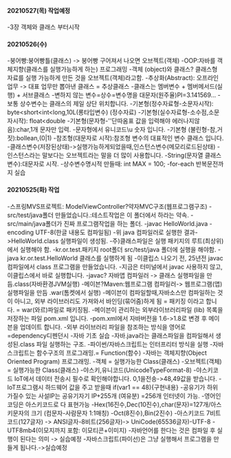 #### 20210527(목) 작업예정
-3장 객체와 클래스 부터시작
#### 20210526(수) 
-붕어빵:붕어빵틀(클래스) -> 붕어빵 구어져서 나오면 오브젝트(객체)
-OOP:자바를 객체지향(클래스를 실행가능하게 하는) 프로그래밍
-객체 (object)와 클래스? 클래스형 자료를 실행 가능하게 만든 것을 오브젝트(객체)라고함.
-추상화(Abstract): 오프라인 업무 -> 대표 업무만 뽑아낸 클래스 = 추상클래스
-클래스는 멤버변수 + 멤버메서드(실행) + 서브클래스
-변하지 않는 변수=상수=변수명을 대문자(원주율)PI=3.141569...
-보통 상수변수는 클래스의 제일 상단 위치합니다.
-기본형(정수자료형-소문자시작): byte<short<int<long,10L(롱타입변수) (정수자료)
-기본형(실수자료형-소수점,소문자시작): float<double
-기본형(문자형-''단따옴표 값을 입력해야 에러나지않음):char,1개 문자만 입력.
-문자형에서 유니코드\u 숫자 입니다.
-기본형 (불린형-참,거짓):bollean,(0|1)
-참조형(대문자로 시작):참조형 변수의 대표적인 변수 클래스 입니다. -클래스변수(저장된상태)->실행가능하게되었을때,인스턴스변수(메모리로드된상태)
-인스턴스라는 말보다는 오브젝트라는 말을 더 많이 사용합니다.
-String(문자열 클래스변수):대문자로 시작.
-상수변수명시적 만들때: int MAX = 100;
-for-each 반복문전까지 실습

#### 20210525(화) 작업
-스프링MVS프로젝트: ModelViewController?약자MVC구조(웹프로그램구조)
-src/test/java폴더 만들었습니다.:테스트작업은 이 폴더에서 하라는 약속.
-src/main/java폴더가 진짜 프로그램작업을 하는 폴더.
-javac HelloWorld.java  -encoding UTF-8(한글 내용도 컴파일됨)
-위 java 컴파일러로 실행한 결과->HelloWorld.class 실행파일이 생성됨.
-주)클래스파일은 실행 패키지의 루트(최상위)에서 실행해야 함.
-kr.or.test.패키지 root폴더 src/test/java 폴더에 실행을 해야함.
-java kr.or.test.HelloWorld 클래스를 실행하게 됨
-이클립스 나오기 전, 25년전 javac 컴파일에서 class 프로그램을 만들었습니다.
-지금은 터미널에서 javac 사용하지 않고, 이클립스에서 바로 실행합니다.
-javac? 자바앱 컴파일러 -> 클래스 실행파일을 만듬.class(자바환경JVM실행)
-메이븐?Maven:웹프로그램 컴파일러-> 웹프로그램(앱) 실행파일을 만듬 .war(톰켓에서 실행)
-메이븐이 컴파일할때,자바소스만 컴파일하는 것이 아니고, 외부 라이브러리도 가져와서 바인딩(묶어줌)하게 됨 = 패키징 이라고 합니다. = war(와르)파일로 패키징됨.
-메이븐이 관리하는 외부라이브러리파일 (lib) 목록을 저장하는 파일 pom.xml 입니다.
-pom.xml에서 자바버전을 1.6->1.8로 변경 후 메이븐을 업데이트 합니다.
-외부 라이브러리 파일을 참조하는 방식을 영어로 =dependency디펜던시
-자바 기초 실습
-자바.java라는  클래스파일을 컴파일해서 생성된.class 파일 실행하는 구조.
-파이썬/자바스크립트는 인터프리터 방식을 실행
-자바스크립트는 함수구조의 프로그래밍.= Function(함수)
-자바는 객체지향(Object Oriented Program) 프로그래밍.
-객체 = 실행가능한 Class(클래스)
-오브젝트(객체) =  실행가능한 Class(클래스)
-야스키,유니코드(UnicodeTypeFormat-8)
-야스키코드 IoT에서 데이터 전송시 필수로 확인해야합니다. 0,1을전송->48,49값을 받습니다.
-IoT프로그램시 하드웨어 값을 주고 받을때 if(var1 == 48){구현내용}
-공유기가 하위 가질수 있는 사설IP는 공유기자기 IP+255개 (여유분) =256개 인터넷이 가능.
-영어인코딩은 아스키코드로 다 표현가능
-Hex(16진수,Dec(10진수),char(문자)=127개/아스키문자의 크기 (컴문자-사람문자 1:1매칭)
-Oct(8진수),Bin(2진수)
-아스키코드 7비트코드(127글자) -> ANSI글자-8비트(256글자)-> UniCode(65536글자)-UTF-8
-UTF8mb4(이모지까지 포함: 이모티콘+이미지)
-자바언어를 한다는 것은 컴파일 후 실행이 된다는 의미 -> 실습예정
-자바스크립트(파이선)은 그냥 실행해서 프로그램을 만들게 됩나다.->실습예정

